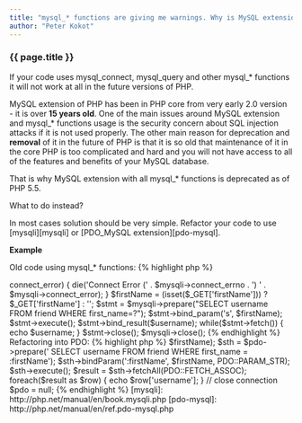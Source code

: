 ```yaml
---
title: "mysql_* functions are giving me warnings. Why is MySQL extension of PHP deprecated and what to do?"
author: "Peter Kokot"
---
```


### {{ page.title }}

If your code uses mysql_connect, mysql_query and other mysql_* functions it will not work at all in the future versions of PHP.

MySQL extension of PHP has been in PHP core from very early 2.0 version - it is over **15 years old**. One of the main issues around
MySQL extension and mysql_* functions usage is the security concern about SQL injection attacks if it is not used properly. The other
main reason for deprecation and **removal** of it in the future of PHP is that it is so old that maintenance of it in the core PHP is
too complicated and hard and you will not have access to all of the features and benefits of your MySQL database.

That is why MySQL extension with all mysql_* functions is deprecated as of PHP 5.5.

What to do instead?

In most cases solution should be very simple. Refactor your code to use [mysqli][mysqli] or [PDO_MySQL extension][pdo-mysql].

**Example**

Old code using mysql_* functions:
{% highlight php %}
<?php

$link = mysql_connect('localhost', 'db_user', 'db_password');
if(!$link) {
    die('Connection failed: ' . mysql_error());
}
$database = mysql_select_db('db_name', $link);

$firstName = (isset($_GET['firstName'])) ? $_GET['firstName'] : '';

$query = sprintf("SELECT username FROM friends
    WHERE first_name='%s'",
    mysql_real_escape_string($firstName));

$result = mysql_query($query);

while ($row = mysql_fetch_assoc($result){
    echo $row['username'];
}

mysql_close($link);
{% endhighlight %}

Let's refactor above code into mysqli procedural way and prepared statements:

{% highlight php %}
<?php
$link = mysqli_connect('localhost', 'db_user', 'db_password', 'db_name');

if (mysqli_connect_errno()) {
    die('Connect failed: ' . mysqli_connect_error());
}

$firstName = (isset($_GET['firstName'])) ? $_GET['firstName'] : '';

$query = "SELECT username FROM friend WHERE first_name=?";

if($stmt = mysqli_prepare($link, $query)){
    mysqli_stmt_bind_param($stmt, 's', $firstName);
    mysqli_stmt_execute($stmt);

    // bind result variables
    mysqli_stmt_bind_result($stmt, $username);

    // fetch values
    while (mysqli_stmt_fetch($stmt)) {
        echo $username;
    }

    // close statement
    mysqli_stmt_close($stmt);
}

// it is nice to also close link to database to save server resources
mysqli_close($link);


{% endhighlight %}

Let's refactor above code into mysqli object oriented way:

{% highlight php %}
<?php

$mysqli = new mysqli('localhost', 'db_user', 'db_password', 'db_name');

if ($mysqli->connect_error) {
    die('Connect Error (' . $mysqli->connect_errno . ') ' . $mysqli->connect_error);
}

$firstName = (isset($_GET['firstName'])) ? $_GET['firstName'] : '';
$stmt = $mysqli->prepare("SELECT username FROM friend WHERE first_name=?");
$stmt->bind_param('s', $firstName);
$stmt->execute();
$stmt->bind_result($username);
while($stmt->fetch()) {
    echo $username;
}
$stmt->close();
$mysqli->close();
{% endhighlight %}

Refactoring into PDO:

{% highlight php %}
<?php

$pdo = new PDO('mysql:host=localhost;dbname=db_name', 'db_user', 'db_password');

$firstName = (isset($_GET['firstName'])) ? $_GET['firstName'] : '';

$params = array(':firstName' => $firstName);

$sth = $pdo->prepare('
    SELECT username FROM friend
    WHERE first_name = :firstName');
$sth->bindParam(':firstName', $firstName, PDO::PARAM_STR);
$sth->execute();
$result = $sth->fetchAll(PDO::FETCH_ASSOC);
foreach($result as $row) {
    echo $row['username'];
}
// close connection
$pdo = null;
{% endhighlight %}

[mysqli]: http://php.net/manual/en/book.mysqli.php
[pdo-mysql]: http://php.net/manual/en/ref.pdo-mysql.php
